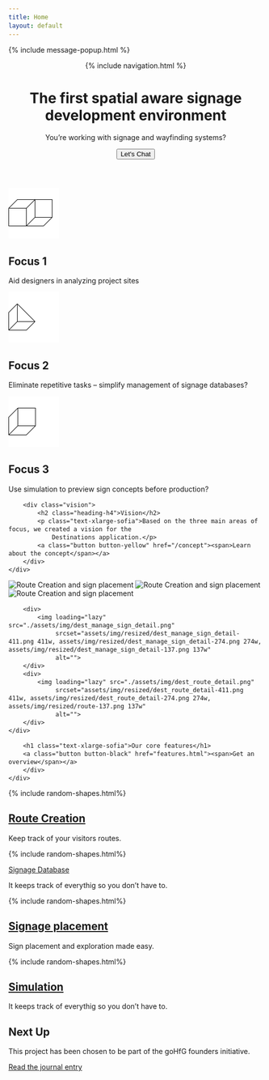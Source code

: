 ```yaml
---
title: Home
layout: default
---
```

{% include message-popup.html %}

<header class="header">
    <div class="header-hero responsive-wrap">
    {% include navigation.html %}
    <div class="hero-content">
        <h1 class="heading-hero">The first spatial aware signage <br>development environment</h1>
        <p class="text-subtitle">You’re working with signage and wayfinding systems? </p>
        <button class="button button-black" onclick="toggleChat()"><span>Let's Chat</span></button>
    </div>
    </div>
</header>


<section class="section-yellow">
    <div class="responsive-wrap">
        <div class="focus grid-3 grid-3-divider">
            <div class="content-box-small">
                <img height="100" width="100" src="assets/img/shapes/shape-1.svg" alt=""/>
                <h2 class="heading-h4">Focus 1</h2>
                <p class="">Aid designers in analyzing project sites</p>
            </div>
            <div class="content-box-small">
                <img height="100" width="100" src="assets/img/shapes/shape-2.svg" alt=""/>
                <h2 class="heading-h4">Focus 2</h2>
                <p class="">Eliminate repetitive tasks – simplify management of signage databases?</p>
            </div>
            <div class="content-box-small">
                <img height="100" width="100" src="assets/img/shapes/shape-3.svg" alt=""/>
                <h2 class="heading-h4">Focus 3</h2>
                <p class="">Use simulation to preview sign concepts before production?</p>
            </div>
        </div>
    </div>
</section>

<section class="section-light-yellow">
    <div class="responsive-wrap">

        <div class="vision">
            <h2 class="heading-h4">Vision</h2>
            <p class="text-xlarge-sofia">Based on the three main areas of focus, we created a vision for the
                Destinations application.</p>
            <a class="button button-yellow" href="/concept"><span>Learn about the concept</span></a>
        </div>
    </div>
</section>
<section class="section-yellow">
    <div class="responsive-wrap features-collage">
        <img loading="lazy"
             src="./assets/img/dest_information_routes_main.png"
             srcset="assets/img/resized/dest_information_routes_main-2160.png 2160w, assets/img/resized/dest_information_routes_main-1440.png 1440w, assets/img/resized/dest_information_routes_main-720.png 720w"
             alt="Route Creation and sign placement">
        <img loading="lazy"
             src="./assets/img/dest_visitor_routes_main.png"
             srcset="assets/img/resized/dest_visitor_routes_main-2160.png 2160w, assets/img/resized/dest_visitor_routes_main-1440.png 1440w, assets/img/resized/dest_visitor_routes_main-720.png 720w"
             alt="Route Creation and sign placement">
        <img loading="lazy" src="./assets/img/dest_create_sign_detail.png"
             srcset="assets/img/resized/dest_create_sign_detail-516.png 516w, assets/img/resized/dest_create_sign_detail-344.png 344w, assets/img/resized/dest_create_sign_detail-172.png 172w"
             alt="Route Creation and sign placement">

        <div>
            <img loading="lazy" src="./assets/img/dest_manage_sign_detail.png"
                 srcset="assets/img/resized/dest_manage_sign_detail-411.png 411w, assets/img/resized/dest_manage_sign_detail-274.png 274w, assets/img/resized/dest_manage_sign_detail-137.png 137w"
                 alt="">
        </div>
        <div>
            <img loading="lazy" src="./assets/img/dest_route_detail.png"
                 srcset="assets/img/resized/dest_route_detail-411.png 411w, assets/img/resized/dest_route_detail-274.png 274w, assets/img/resized/route-137.png 137w"
                 alt="">
        </div>
    </div>
</section>
<section class="section-white">
    <div class="responsive-wrap">
        <div class="insert-section">

        <h1 class="text-xlarge-sofia">Our core features</h1>
        <a class="button button-black" href="features.html"><span>Get an overview</span></a>
        </div>
    </div>
</section>

<section class="section-white ">
    <div class="feature-grid grid-2 grid-2-divider responsive-wrap">
        <div class="feature-grid-item content-box-small">
            {% include random-shapes.html%}
            <h2 class="heading-h4"><a href="/features.html#Route">Route Creation</a></h2>
            <p>Keep track of your visitors routes.</p>
        </div>
        <div class="feature-grid-item content-box-small">
            {% include random-shapes.html%}
            <p class="heading-h4"><a href="/features.html#Database">Signage Database</a></p>
            <p>It keeps track of everythig so you don’t have to.</p>
        </div>
        <div class="feature-grid-item content-box-small">
            {% include random-shapes.html%}
            <h2 class="heading-h4"><a href="/features.html#Placement">Signage placement</a></h2>
            <p>Sign placement and exploration made easy.</p>
        </div>
        <div class="feature-grid-item content-box-small">
            {% include random-shapes.html%}
            <h2 class="heading-h4"><a href="/features.html#Simulation">Simulation</a></h2>
            <p>It keeps track of everythig so you don’t have to.</p>
        </div>
    </div>
</section>

<section class="section-green">
    <div class="responsive-wrap">
        <div class="insert-section">
            <div>
                <h2 class="heading-h4">Next Up</h2>
                <p>This project has been chosen to be part of the goHfG founders initiative. </p>
            </div>
            <a class="button button-black" href="{% post_url 2020-10-11-gohfg %}
"><span>Read the journal entry</span></a>
        </div>
    </div>
</section>
